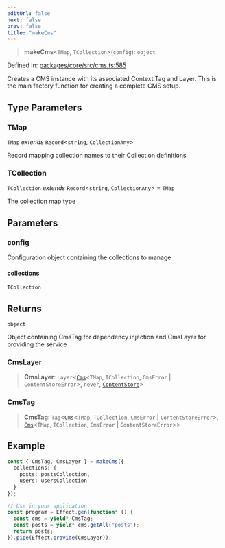 ```yaml
---
editUrl: false
next: false
prev: false
title: "makeCms"
---
```


> **makeCms**\<`TMap`, `TCollection`\>(`config`): `object`

Defined in: [packages/core/src/cms.ts:585](https://github.com/bitswired/foldcms/blob/95183c86c9f5ae59bfbaa7d6e4a44975123622e3/packages/core/src/cms.ts#L585)

Creates a CMS instance with its associated Context.Tag and Layer.
This is the main factory function for creating a complete CMS setup.

## Type Parameters

### TMap

`TMap` *extends* `Record`\<`string`, `CollectionAny`\>

Record mapping collection names to their Collection definitions

### TCollection

`TCollection` *extends* `Record`\<`string`, `CollectionAny`\> = `TMap`

The collection map type

## Parameters

### config

Configuration object containing the collections to manage

#### collections

`TCollection`

## Returns

`object`

Object containing CmsTag for dependency injection and CmsLayer for providing the service

### CmsLayer

> **CmsLayer**: `Layer`\<[`Cms`](/api/cms/interfaces/cms/)\<`TMap`, `TCollection`, `CmsError` \| `ContentStoreError`\>, `never`, [`ContentStore`](/api/cms/classes/contentstore/)\>

### CmsTag

> **CmsTag**: `Tag`\<[`Cms`](/api/cms/interfaces/cms/)\<`TMap`, `TCollection`, `CmsError` \| `ContentStoreError`\>, [`Cms`](/api/cms/interfaces/cms/)\<`TMap`, `TCollection`, `CmsError` \| `ContentStoreError`\>\>

## Example

```typescript
const { CmsTag, CmsLayer } = makeCms({
  collections: {
    posts: postsCollection,
    users: usersCollection
  }
});

// Use in your application
const program = Effect.gen(function* () {
  const cms = yield* CmsTag;
  const posts = yield* cms.getAll("posts");
  return posts;
}).pipe(Effect.provide(CmsLayer));
```
